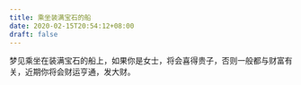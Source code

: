 ```yaml
---
title: 乘坐装满宝石的船
date: 2020-02-15T20:54:12+08:00
draft: false
---
```


梦见乘坐在装满宝石的船上，如果你是女士，将会喜得贵子，否则一般都与财富有关，近期你将会财运亨通，发大财。